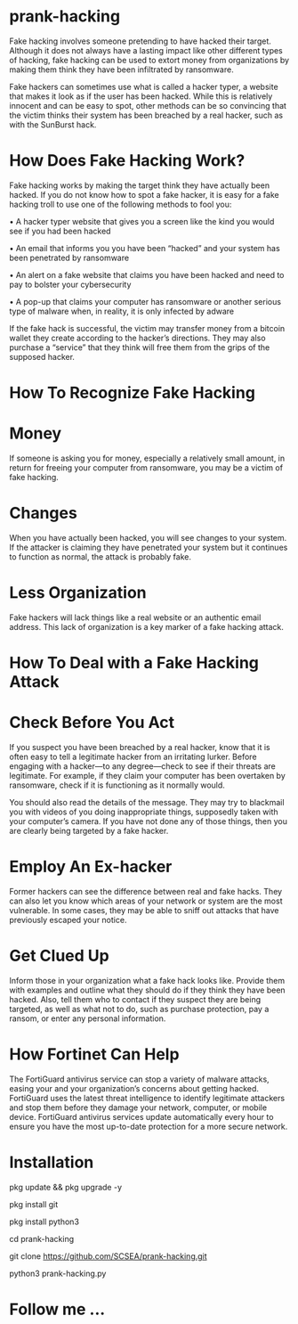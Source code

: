 # prank-hacking

Fake hacking involves someone pretending to have hacked their target. Although it does not always have a lasting impact like other different types of hacking, fake hacking can be used to extort money from organizations by making them think they have been infiltrated by ransomware. 

Fake hackers can sometimes use what is called a hacker typer, a website that makes it look as if the user has been hacked. While this is relatively innocent and can be easy to spot, other methods can be so convincing that the victim thinks their system has been breached by a real hacker, such as with the SunBurst hack.

# How Does Fake Hacking Work?

Fake hacking works by making the target think they have actually been hacked. If you do not know how to spot a fake hacker, it is easy for a fake hacking troll to use one of the following methods to fool you:

• A hacker typer website that gives you a screen like the kind you would see if you had been hacked

• An email that informs you you have been “hacked” and your system has been penetrated by ransomware

• An alert on a fake website that claims you have been hacked and need to pay to bolster your cybersecurity

• A pop-up that claims your computer has ransomware or another serious type of malware when, in reality, it is only infected by adware

If the fake hack is successful, the victim may transfer money from a bitcoin wallet they create according to the hacker’s directions. They may also purchase a “service” that they think will free them from the grips of the supposed hacker.

# How To Recognize Fake Hacking

# Money

If someone is asking you for money, especially a relatively small amount, in return for freeing your computer from ransomware, you may be a victim of fake hacking.

# Changes

When you have actually been hacked, you will see changes to your system. If the attacker is claiming they have penetrated your system but it continues to function as normal, the attack is probably fake.

# Less Organization

Fake hackers will lack things like a real website or an authentic email address. This lack of organization is a key marker of a fake hacking attack.

# How To Deal with a Fake Hacking Attack

# Check Before You Act

If you suspect you have been breached by a real hacker, know that it is often easy to tell a legitimate hacker from an irritating lurker. Before engaging with a hacker—to any degree—check to see if their threats are legitimate. For example, if they claim your computer has been overtaken by ransomware, check if it is functioning as it normally would.

You should also read the details of the message. They may try to blackmail you with videos of you doing inappropriate things, supposedly taken with your computer’s camera. If you have not done any of those things, then you are clearly being targeted by a fake hacker.

# Employ An Ex-hacker

Former hackers can see the difference between real and fake hacks. They can also let you know which areas of your network or system are the most vulnerable. In some cases, they may be able to sniff out attacks that have previously escaped your notice.

# Get Clued Up

Inform those in your organization what a fake hack looks like. Provide them with examples and outline what they should do if they think they have been hacked. Also, tell them who to contact if they suspect they are being targeted, as well as what not to do, such as purchase protection, pay a ransom, or enter any personal information.

# How Fortinet Can Help

The FortiGuard antivirus service can stop a variety of malware attacks, easing your and your organization’s concerns about getting hacked. FortiGuard uses the latest threat intelligence to identify legitimate attackers and stop them before they damage your network, computer, or mobile device. FortiGuard antivirus services update automatically every hour to ensure you have the most up-to-date protection for a more secure network.


# Installation

pkg update && pkg upgrade -y

pkg install git

pkg install python3

cd prank-hacking

git clone https://github.com/SCSEA/prank-hacking.git

python3 prank-hacking.py

# Follow me ...
